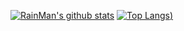 [![RainMan's github stats](https://github-readme-stats.vercel.app/api?username=RainManGo&theme=chartreuse-dark)](https://github.com/RainManGO/github-readme-stats)
[![Top Langs](https://github-readme-stats.vercel.app/api/top-langs/?username=RainManGo&theme=chartreuse-dark))](https://github.com/RainManGo/github-readme-stats)
